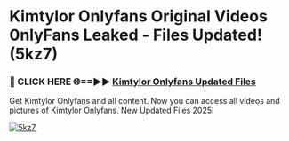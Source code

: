 # Kimtylor Onlyfans Original Videos 0nlyFans Leaked - Files Updated! (5kz7)

<h3>🔴 CLICK HERE 🌐==►► <a href="https://tinyurl.com/2m67pmp6" rel="nofollow">Kimtylor Onlyfans Updated Files</a></h3>

Get Kimtylor Onlyfans and all content. Now you can access all videos and pictures of Kimtylor Onlyfans. New Updated Files 2025!

[![5kz7](https://i.imgur.com/H4QAA4z.gif)](https://tinyurl.com/2m67pmp6)
